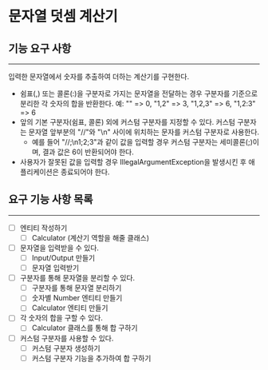 # 문자열 덧셈 계산기

## 기능 요구 사항
___
입력한 문자열에서 숫자를 추출하여 더하는 계산기를 구현한다.

- 쉼표(,) 또는 콜론(:)을 구분자로 가지는 문자열을 전달하는 경우 구분자를 기준으로 분리한 각 숫자의 합을 반환한다.
예: "" => 0, "1,2" => 3, "1,2,3" => 6, "1,2:3" => 6
- 앞의 기본 구분자(쉼표, 콜론) 외에 커스텀 구분자를 지정할 수 있다. 커스텀 구분자는 문자열 앞부분의 "//"와 "\n" 사이에 위치하는 문자를 커스텀 구분자로 사용한다.
  - 예를 들어 "//;\n1;2;3"과 같이 값을 입력할 경우 커스텀 구분자는 세미콜론(;)이며, 결과 값은 6이 반환되어야 한다.
- 사용자가 잘못된 값을 입력할 경우 IllegalArgumentException을 발생시킨 후 애플리케이션은 종료되어야 한다.

## 요구 기능 사항 목록
___
- [ ] 엔티티 작성하기
  - [ ] Calculator (계산기 역할을 해줄 클래스)
- [ ] 문자열을 입력받을 수 있다.
  - [ ] Input/Output 만들기
  - [ ] 문자열 입력받기
- [ ] 구분자를 통해 문자열을 분리할 수 있다.
  - [ ] 구분자를 통해 문자열 분리하기
  - [ ] 숫자별 Number 엔티티 만들기
  - [ ] Calculator 엔티티 만들기
- [ ] 각 숫자의 합을 구할 수 있다.
  - [ ] Calculator 클래스를 통해 합 구하기
- [ ] 커스텀 구분자를 사용할 수 있다.
  - [ ] 커스텀 구분자 생성하기
  - [ ] 커스텀 구분자 기능을 추가하여 합 구하기